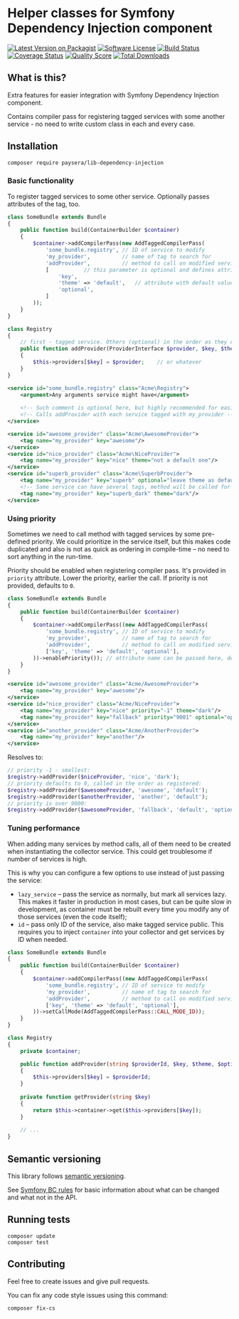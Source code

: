 # Helper classes for Symfony Dependency Injection component

[![Latest Version on Packagist][ico-version]][link-packagist]
[![Software License][ico-license]](LICENSE.md)
[![Build Status][ico-travis]][link-travis]
[![Coverage Status][ico-scrutinizer]][link-scrutinizer]
[![Quality Score][ico-code-quality]][link-code-quality]
[![Total Downloads][ico-downloads]][link-downloads]

## What is this?

Extra features for easier integration with Symfony Dependency Injection component.

Contains compiler pass for registering tagged services with some another service - no need to write
custom class in each and every case.

## Installation

```bash
composer require paysera/lib-dependency-injection
```

### Basic functionality

To register tagged services to some other service. Optionally passes attributes of the tag, too. 

```php
class SomeBundle extends Bundle
{
    public function build(ContainerBuilder $container)
    {
        $container->addCompilerPass(new AddTaggedCompilerPass(
            'some_bundle.registry', // ID of service to modify
            'my_provider',          // name of tag to search for
            'addProvider',          // method to call on modified service
            [           // this parameter is optional and defines attributes to pass from tag
                'key',
                'theme' => 'default',   // attribute with default value
                'optional',
            ]
        ));
    }
}
```

```php
class Registry
{
    // first - tagged service. Others (optional) in the order as they come in the attributes array
    public function addProvider(ProviderInterface $provider, $key, $theme, $optional = null)
    {
        $this->providers[$key] = $provider;    // or whatever
    }
}
```

```xml
<service id="some_bundle.registry" class="Acme\Registry">
    <argument>Any arguments service might have</argument>
    
    <!-- Such comment is optional here, but highly recommended for easier debugging: -->
    <!-- Calls addProvider with each service tagged with my_provider -->
</service>

<service id="awesome_provider" class="Acme\AwesomeProvider">
    <tag name="my_provider" key="awesome"/>
</service>
<service id="nice_provider" class="Acme\NiceProvider">
    <tag name="my_provider" key="nice" theme="not a default one"/>
</service>
<service id="superb_provider" class="Acme\SuperbProvider">
    <tag name="my_provider" key="superb" optional="leave theme as default, overwrite optional"/>
    <!-- Same service can have several tags, method will be called for each one of them -->
    <tag name="my_provider" key="superb_dark" theme="dark"/>
</service>
```

### Using priority

Sometimes we need to call method with tagged services by some pre-defined priority.
We could prioritize in the service itself, but this makes code duplicated and also is not
as quick as ordering in compile-time – no need to sort anything in the run-time.

Priority should be enabled when registering compiler pass.
It's provided in `priority` attribute.
Lower the priority, earlier the call.
If priority is not provided, defaults to `0`.

```php
class SomeBundle extends Bundle
{
    public function build(ContainerBuilder $container)
    {
        $container->addCompilerPass((new AddTaggedCompilerPass(
            'some_bundle.registry', // ID of service to modify
            'my_provider',          // name of tag to search for
            'addProvider',          // method to call on modified service
            ['key', 'theme' => 'default', 'optional'],
        ))->enablePriority()); // attribute name can be passed here, defaults to `priority`
    }
}
```

```xml
<service id="awesome_provider" class="Acme/AwesomeProvider">
    <tag name="my_provider" key="awesome"/>
</service>
<service id="nice_provider" class="Acme/NiceProvider">
    <tag name="my_provider" key="nice" priority="-1" theme="dark"/>
    <tag name="my_provider" key="fallback" priority="9001" optional="optional param"/>
</service>
<service id="another_provider" class="Acme/AnotherProvider">
    <tag name="my_provider" key="another"/>
</service>
```

Resolves to:

```php
// priority -1 - smallest:
$registry->addProvider($niceProvider, 'nice', 'dark');
// priority defaults to 0, called in the order as registered:
$registry->addProvider($awesomeProvider, 'awesome', 'default');  
$registry->addProvider($anotherProvider, 'another', 'default');
// priority is over 9000:
$registry->addProvider($awesomeProvider, 'fallback', 'default', 'optional param');
```

### Tuning performance

When adding many services by method calls, all of them need to be created when instantiating
the collector service. This could get troublesome if number of services is high.

This is why you can configure a few options to use instead of just passing the service:
- `lazy_service` – pass the service as normally, but mark all services lazy. This makes it
faster in production in most cases, but can be quite slow in development, as container must
be rebuilt every time you modify any of those services (even the code itself);
- `id` – pass only ID of the service, also make tagged service public.
This requires you to inject `container` into your collector and get services
by ID when needed.

```php
class SomeBundle extends Bundle
{
    public function build(ContainerBuilder $container)
    {
        $container->addCompilerPass((new AddTaggedCompilerPass(
            'some_bundle.registry', // ID of service to modify
            'my_provider',          // name of tag to search for
            'addProvider',          // method to call on modified service
            ['key', 'theme' => 'default', 'optional'],
        ))->setCallMode(AddTaggedCompilerPass::CALL_MODE_ID));
    }
}
```

```php
class Registry
{
    private $container;

    public function addProvider(string $providerId, $key, $theme, $optional = null)
    {
        $this->providers[$key] = $providerId;
    }
    
    private function getProvider(string $key)
    {
        return $this->container->get($this->providers[$key]);
    }
    
    // ...
}
```

## Semantic versioning

This library follows [semantic versioning](http://semver.org/spec/v2.0.0.html).

See [Symfony BC rules](http://symfony.com/doc/current/contributing/code/bc.html) for basic
information about what can be changed and what not in the API.

## Running tests

```
composer update
composer test
```

## Contributing

Feel free to create issues and give pull requests.

You can fix any code style issues using this command:
```
composer fix-cs
```

[ico-version]: https://img.shields.io/packagist/v/paysera/lib-dependency-injection.svg?style=flat-square
[ico-license]: https://img.shields.io/badge/license-MIT-brightgreen.svg?style=flat-square
[ico-travis]: https://img.shields.io/travis/paysera/lib-dependency-injection/master.svg?style=flat-square
[ico-scrutinizer]: https://img.shields.io/scrutinizer/coverage/g/paysera/lib-dependency-injection.svg?style=flat-square
[ico-code-quality]: https://img.shields.io/scrutinizer/g/paysera/lib-dependency-injection.svg?style=flat-square
[ico-downloads]: https://img.shields.io/packagist/dt/paysera/lib-dependency-injection.svg?style=flat-square

[link-packagist]: https://packagist.org/packages/paysera/lib-dependency-injection
[link-travis]: https://travis-ci.org/paysera/lib-dependency-injection
[link-scrutinizer]: https://scrutinizer-ci.com/g/paysera/lib-dependency-injection/code-structure
[link-code-quality]: https://scrutinizer-ci.com/g/paysera/lib-dependency-injection
[link-downloads]: https://packagist.org/packages/paysera/lib-dependency-injection
